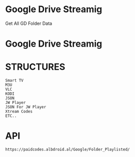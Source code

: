 # Google Drive Streamig
Get All GD Folder Data

# Google Drive Streamig

# STRUCTURES

    Smart TV
    M3U
    VLC
    KODI
    JSON
    JW Player
    JSON For JW Player
    Xtream Codes
    ETC..
# API
    https://paidcodes.albdroid.al/Google/Folder_Playlisted/
